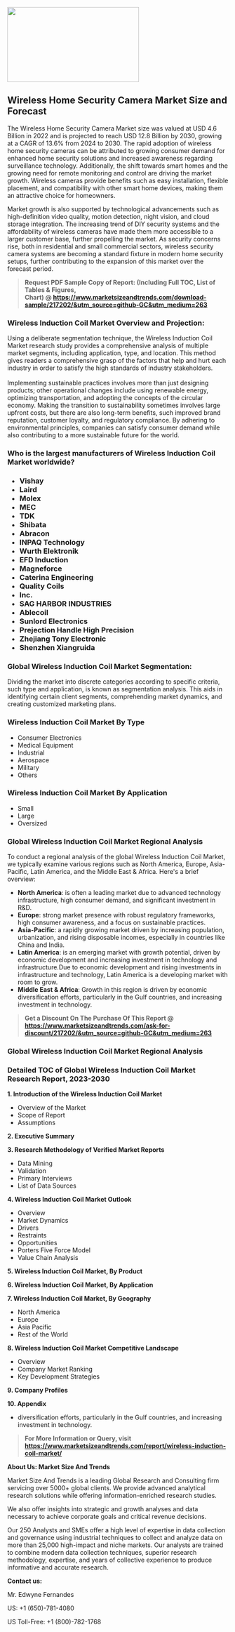 <p><img class="alignnone size-medium wp-image-20088" src="https://ffe5etoiles.com/wp-content/uploads/2024/12/MST1-300x171.png" alt="" width="300" height="171" /></p><h2>Wireless Home Security Camera Market Size and Forecast</h2><p>The Wireless Home Security Camera Market size was valued at USD 4.6 Billion in 2022 and is projected to reach USD 12.8 Billion by 2030, growing at a CAGR of 13.6% from 2024 to 2030. The rapid adoption of wireless home security cameras can be attributed to growing consumer demand for enhanced home security solutions and increased awareness regarding surveillance technology. Additionally, the shift towards smart homes and the growing need for remote monitoring and control are driving the market growth. Wireless cameras provide benefits such as easy installation, flexible placement, and compatibility with other smart home devices, making them an attractive choice for homeowners.</p><p>Market growth is also supported by technological advancements such as high-definition video quality, motion detection, night vision, and cloud storage integration. The increasing trend of DIY security systems and the affordability of wireless cameras have made them more accessible to a larger customer base, further propelling the market. As security concerns rise, both in residential and small commercial sectors, wireless security camera systems are becoming a standard fixture in modern home security setups, further contributing to the expansion of this market over the forecast period.</p></p><blockquote id="" class=""><strong>Request PDF Sample Copy of Report: (Including Full TOC, List of Tables &amp; Figures, Chart)&nbsp;@&nbsp;<strong><a href="https://www.marketsizeandtrends.com/download-sample/217202/&utm_source=github-GC&utm_medium=263" target="_blank">https://www.marketsizeandtrends.com/download-sample/217202/&utm_source=github-GC&utm_medium=263</a></strong></strong></blockquote><h3 id="" class="">Wireless Induction Coil Market&nbsp;Overview and Projection:</h3><p id="" class="">Using a deliberate segmentation technique, the Wireless Induction Coil Market research study provides a comprehensive analysis of multiple market segments, including application, type, and location. This method gives readers a comprehensive grasp of the factors that help and hurt each industry in order to satisfy the high standards of industry stakeholders. <br /> <br />Implementing sustainable practices involves more than just designing products; other operational changes include using renewable energy, optimizing transportation, and adopting the concepts of the circular economy. Making the transition to sustainability sometimes involves large upfront costs, but there are also long-term benefits, such improved brand reputation, customer loyalty, and regulatory compliance. By adhering to environmental principles, companies can satisfy consumer demand while also contributing to a more sustainable future for the world.</p><h3 id="" class="">Who is the largest manufacturers of&nbsp;Wireless Induction Coil Market worldwide?</h3><h3 class=""><p><ul><li>Vishay </li><li> Laird </li><li> Molex </li><li> MEC </li><li> TDK </li><li> Shibata </li><li> Abracon </li><li> INPAQ Technology </li><li> Wurth Elektronik </li><li> EFD Induction </li><li> Magneforce </li><li> Caterina Engineering </li><li> Quality Coils </li><li> Inc. </li><li> SAG HARBOR INDUSTRIES </li><li> Ablecoil </li><li> Sunlord Electronics </li><li> Prejection Handle High Precision </li><li> Zhejiang Tony Electronic </li><li> Shenzhen Xiangruida</li></ul></p></h3><h3 id="" class="">Global&nbsp;Wireless Induction Coil Market Segmentation:</h3><p id="" class="">Dividing the market into discrete categories according to specific criteria, such type and application, is known as segmentation analysis. This aids in identifying certain client segments, comprehending market dynamics, and creating customized marketing plans.</p><h3 id="" class="">Wireless Induction Coil Market&nbsp;By Type</h3><p><p><ul><li>Consumer Electronics</li><li> Medical Equipment</li><li> Industrial</li><li> Aerospace</li><li> Military</li><li> Others</p></li></ul></p></p><h3 id="" class="">Wireless Induction Coil Market&nbsp;By Application</h3><p class=""><p><ul><li>Small</li><li> Large</li><li> Oversized</li></ul></p></p><h3 id="" class="">Global Wireless Induction Coil Market Regional Analysis</h3><p id="" class="">To conduct a regional analysis of the global Wireless Induction Coil Market, we typically examine various regions such as North America, Europe, Asia-Pacific, Latin America, and the Middle East &amp; Africa. Here's a brief overview:</p><ul><li><strong>North America</strong>: is often a leading market due to advanced technology infrastructure, high consumer demand, and significant investment in R&amp;D.</li><li><strong>Europe</strong>: strong market presence with robust regulatory frameworks, high consumer awareness, and a focus on sustainable practices.</li><li><strong>Asia-Pacific</strong>: a rapidly growing market driven by increasing population, urbanization, and rising disposable incomes, especially in countries like China and India.</li><li><strong>Latin America</strong>: is an emerging market with growth potential, driven by economic development and increasing investment in technology and infrastructure.Due to economic development and rising investments in infrastructure and technology, Latin America is a developing market with room to grow.</li><li><strong>Middle East &amp; Africa</strong>: Growth in this region is driven by economic diversification efforts, particularly in the Gulf countries, and increasing investment in technology.</li></ul><blockquote id="" class=""><strong>Get a Discount On The Purchase Of This Report @ <strong><a href="https://www.marketsizeandtrends.com/ask-for-discount/217202/&utm_source=github-GC&utm_medium=263" target="_blank">https://www.marketsizeandtrends.com/ask-for-discount/217202/&utm_source=github-GC&utm_medium=263</a></strong></strong></blockquote><h3 id="" class="">Global Wireless Induction Coil Market Regional Analysis</h3><h3 id="" class="">Detailed TOC of Global Wireless Induction Coil Market Research Report, 2023-2030</h3><p id="" class=""><strong>1. Introduction of the Wireless Induction Coil Market</strong></p><ul><li>Overview of the Market</li><li>Scope of Report</li><li>Assumptions</li></ul><p id="" class=""><strong>2. Executive Summary</strong></p><p id="" class=""><strong>3. Research Methodology of Verified Market Reports</strong></p><ul><li>Data Mining</li><li>Validation</li><li>Primary Interviews</li><li>List of Data Sources</li></ul><p id="" class=""><strong>4. Wireless Induction Coil Market Outlook</strong></p><ul><li>Overview</li><li>Market Dynamics</li><li>Drivers</li><li>Restraints</li><li>Opportunities</li><li>Porters Five Force Model</li><li>Value Chain Analysis</li></ul><p id="" class=""><strong>5. Wireless Induction Coil Market, By Product</strong></p><p id="" class=""><strong>6. Wireless Induction Coil Market, By Application</strong></p><p id="" class=""><strong>7. Wireless Induction Coil Market, By Geography</strong></p><ul><li>North America</li><li>Europe</li><li>Asia Pacific</li><li>Rest of the World</li></ul><p id="" class=""><strong>8. Wireless Induction Coil Market Competitive Landscape</strong></p><ul><li>Overview</li><li>Company Market Ranking</li><li>Key Development Strategies</li></ul><p id="" class=""><strong>9. Company Profiles</strong></p><p id="" class=""><strong>10. Appendix</strong></p><ul><li>diversification efforts, particularly in the Gulf countries, and increasing investment in technology.</li></ul><blockquote id="" class=""><strong>For More Information or Query, visit <strong><strong><a href="https://www.marketsizeandtrends.com/report/wireless-induction-coil-market/" target="_blank">https://www.marketsizeandtrends.com/report/wireless-induction-coil-market/</a></strong></strong></strong></blockquote><p id="" class=""><strong>About Us: Market Size And Trends</strong></p><p id="" class="">Market Size And Trends is a leading Global Research and Consulting firm servicing over 5000+ global clients. We provide advanced analytical research solutions while offering information-enriched research studies.</p><p id="" class="">We also offer insights into strategic and growth analyses and data necessary to achieve corporate goals and critical revenue decisions.</p><p id="" class="">Our 250 Analysts and SMEs offer a high level of expertise in data collection and governance using industrial techniques to collect and analyze data on more than 25,000 high-impact and niche markets. Our analysts are trained to combine modern data collection techniques, superior research methodology, expertise, and years of collective experience to produce informative and accurate research.</p><p id="" class=""><strong>Contact us:</strong></p><p id="" class="">Mr. Edwyne Fernandes</p><p id="" class="">US: +1 (650)-781-4080</p><p id="" class="">US Toll-Free: +1 (800)-782-1768</p>
